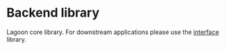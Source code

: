 # Backend library

Lagoon core library. For downstream applications please use the [interface](../interface) library.
